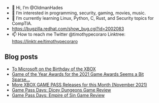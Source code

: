- 👋 Hi, I’m @OldmanHades
- 👀 I’m interested in programming, security, gaming, movies, music.
- 🌱 I’m currently learning Linux, Python, C, Rust, and Security topics for CompTIA.
- https://bugzilla.redhat.com/show_bug.cgi?id=2002083
- 📫 How to reach me Twitter @timothypecoraro
Linktree: https://linktr.ee/timothypecoraro

## Blog posts
<!-- BLOG-POST-LIST:START -->
- [To Microsoft on the Birthday of the XBOX](https://medium.com/@timothypecoraro/to-microsoft-on-the-birthday-of-the-xbox-3f2a8d9bfb0b?source=rss-5097f5c9b801------2)
- [Game of the Year Awards for the 2021 Game Awards Seems a Bit Sparse…](https://medium.com/@timothypecoraro/game-of-the-year-awards-for-the-2021-game-awards-seems-a-bit-sparse-a35798637157?source=rss-5097f5c9b801------2)
- [More XBOX GAME PASS Releases for this Month &lpar;November 2021&rpar;](https://medium.com/@timothypecoraro/more-xbox-game-pass-releases-for-this-month-november-2021-ffed0e378103?source=rss-5097f5c9b801------2)
- [Game Pass Days: Dicey Dungeons Game Review](https://medium.com/@timothypecoraro/game-pass-days-dicey-dungeons-6967667fbe89?source=rss-5097f5c9b801------2)
- [Game Pass Days: Empire of Sin Game Review](https://medium.com/@timothypecoraro/game-pass-days-empire-of-sin-ad672e313daf?source=rss-5097f5c9b801------2)
<!-- BLOG-POST-LIST:END -->
